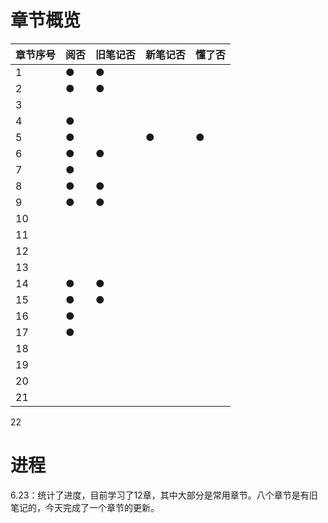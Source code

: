 # 章节概览

| 章节序号 | 阅否 | 旧笔记否 | 新笔记否 | 懂了否 |
| -------- | ---- | -------- | -------- | ------ |
| 1        | ●    | ●        |          |        |
| 2        | ●    | ●        |          |        |
| 3        |      |          |          |        |
| 4        | ●    |          |          |        |
| 5        | ●    |          | ●        | ●      |
| 6        | ●    | ●        |          |        |
| 7        | ●    |          |          |        |
| 8        | ●    | ●        |          |        |
| 9        | ●    | ●        |          |        |
| 10       |      |          |          |        |
| 11       |      |          |          |        |
| 12       |      |          |          |        |
| 13       |      |          |          |        |
| 14       | ●    | ●        |          |        |
| 15       | ●    | ●        |          |        |
| 16       | ●    |          |          |        |
| 17       | ●    |          |          |        |
| 18       |      |          |          |        |
| 19       |      |          |          |        |
| 20       |      |          |          |        |
| 21       |      |          |          |        |

22

# 进程

6.23：统计了进度，目前学习了12章，其中大部分是常用章节。八个章节是有旧笔记的，今天完成了一个章节的更新。